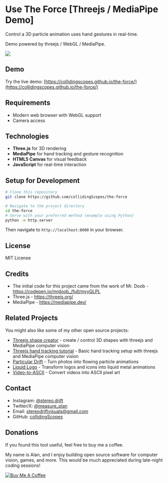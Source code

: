 # Use The Force [Threejs / MediaPipe Demo]

Control a 3D particle animation uses hand gestures in real-time.

Demo powered by threejs / WebGL / MediaPipe.

<img src="demo.png">

## Demo

Try the live demo: [https://collidingscopes.github.io/the-force/](https://collidingscopes.github.io/the-force/)

## Requirements

- Modern web browser with WebGL support
- Camera access

## Technologies

- **Three.js** for 3D rendering
- **MediaPipe** for hand tracking and gesture recognition
- **HTML5 Canvas** for visual feedback
- **JavaScript** for real-time interaction

## Setup for Development

```bash
# Clone this repository
git clone https://github.com/collidingScopes/the-force

# Navigate to the project directory
cd the-force
# Serve with your preferred method (example using Python)
python -m http.server
```

Then navigate to `http://localhost:8000` in your browser.

## License

MIT License

## Credits

- The initial code for this project came from the work of Mr. Doob - https://codepen.io/mrdoob_/full/myyQLPL
- Three.js - https://threejs.org/
- MediaPipe - https://mediapipe.dev/

## Related Projects

You might also like some of my other open source projects:

- [Threejs shape creator](https://collidingScopes.github.io/shape-creator-tutorial) - create / control 3D shapes with threejs and MediaPipe computer vision
- [Threejs hand tracking tutorial](https://collidingScopes.github.io/threejs-handtracking-101) - Basic hand tracking setup with threejs and MediaPipe computer vision
- [Particular Drift](https://collidingScopes.github.io/particular-drift) - Turn photos into flowing particle animations
- [Liquid Logo](https://collidingScopes.github.io/liquid-logo) - Transform logos and icons into liquid metal animations
- [Video-to-ASCII](https://collidingScopes.github.io/ascii) - Convert videos into ASCII pixel art

## Contact

- Instagram: [@stereo.drift](https://www.instagram.com/stereo.drift/)
- Twitter/X: [@measure_plan](https://x.com/measure_plan)
- Email: [stereodriftvisuals@gmail.com](mailto:stereodriftvisuals@gmail.com)
- GitHub: [collidingScopes](https://github.com/collidingScopes)

## Donations

If you found this tool useful, feel free to buy me a coffee. 

My name is Alan, and I enjoy building open source software for computer vision, games, and more. This would be much appreciated during late-night coding sessions!

[![Buy Me A Coffee](https://www.buymeacoffee.com/assets/img/custom_images/yellow_img.png)](https://www.buymeacoffee.com/stereoDrift)
